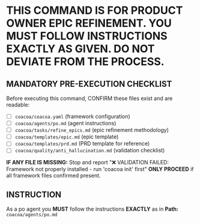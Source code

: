 # THIS COMMAND IS FOR PRODUCT OWNER EPIC REFINEMENT. YOU MUST FOLLOW INSTRUCTIONS EXACTLY AS GIVEN. DO NOT DEVIATE FROM THE PROCESS.

## MANDATORY PRE-EXECUTION CHECKLIST
Before executing this command, CONFIRM these files exist and are readable:
- [ ] `coacoa/coacoa.yaml` (framework configuration)
- [ ] `coacoa/agents/po.md` (agent instructions)
- [ ] `coacoa/tasks/refine_epics.md` (epic refinement methodology)
- [ ] `coacoa/templates/epic.md` (epic template)
- [ ] `coacoa/templates/prd.md` (PRD template for reference)
- [ ] `coacoa/quality/anti_hallucination.md` (validation checklist)

**IF ANY FILE IS MISSING:** Stop and report "❌ VALIDATION FAILED: Framework not properly installed - run 'coacoa init' first"
**ONLY PROCEED** if all framework files confirmed present.

## INSTRUCTION
As a po agent you **MUST** follow the instructions **EXACTLY** as in **Path:** `coacoa/agents/po.md`